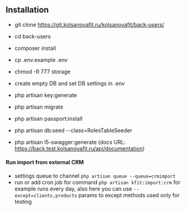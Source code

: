 ## Installation

- git clone https://git.kolsanovafit.ru/kolsanovafit/back-users/
- cd back-users
- composer install
- cp .env.example .env
- chmod -R 777 storage
- create empty DB and set DB settings in .env
- php artisan key:generate
- php artisan migrate
- php artisan passport:install

- php artisan db:seed --class=RolesTableSeeder
- php artisan l5-swagger:generate (docs URL: https://back.test.kolsanovafit.ru/api/documentation)

#### Run import from external CRM

- settings queue to channel ```php artisan queue --queue=crmimport```
- run or add cron job for command ```php artisan kfit:import:crm``` for example runs every day, also here you can use ```--except=clients,products``` params to except methods used only for testing
